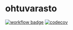 # ohtuvarasto

[![workflow badge](https://github.com/neononoen/ohtuvarasto/workflows/CI/badge.svg)](https://github.com/neononoen/ohtuvarasto/actions)
[![codecov](https://codecov.io/github/neononoen/ohtuvarasto/graph/badge.svg?token=RADHMH3TFY)](https://codecov.io/github/neononoen/ohtuvarasto)
